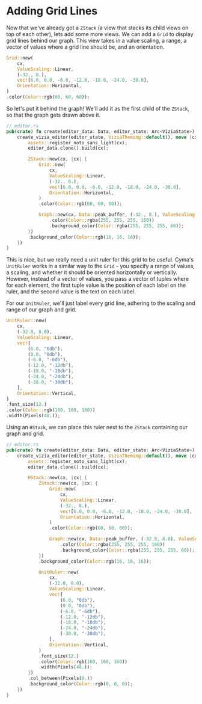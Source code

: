 # Adding Grid Lines

Now that we've already got a `ZStack` (a view that stacks its child views on top
of each other), lets add some more views. We can add a `Grid` to display grid
lines behind our graph. This view takes in a value scaling, a range, a vector of
values where a grid line should be, and an orientation.

```rust
Grid::new(
    cx,
    ValueScaling::Linear,
    (-32., 8.),
    vec![6.0, 0.0, -6.0, -12.0, -18.0, -24.0, -30.0],
    Orientation::Horizontal,
)
.color(Color::rgb(60, 60, 60));
```

So let's put it behind the graph! We'll add it as the first child of the
`ZStack`, so that the graph gets drawn above it.

```rust
// editor.rs
pub(crate) fn create(editor_data: Data, editor_state: Arc<ViziaState>) -> Option<Box<dyn Editor>> {
    create_vizia_editor(editor_state, ViziaTheming::default(), move |cx, _| {
        assets::register_noto_sans_light(cx);
        editor_data.clone().build(cx);

        ZStack::new(cx, |cx| {
            Grid::new(
                cx,
                ValueScaling::Linear,
                (-32., 8.),
                vec![6.0, 0.0, -6.0, -12.0, -18.0, -24.0, -30.0],
                Orientation::Horizontal,
            )
            .color(Color::rgb(60, 60, 60));

            Graph::new(cx, Data::peak_buffer, (-32., 8.), ValueScaling::Decibels)
                .color(Color::rgba(255, 255, 255, 160))
                .background_color(Color::rgba(255, 255, 255, 60));
        })
        .background_color(Color::rgb(16, 16, 16));
    })
}
```

This is nice, but we really need a unit ruler for this grid to be useful. Cyma's
`UnitRuler` works in a similar way to the `Grid` - you specify a range of
values, a scaling, and whether it should be oriented horizontally or vertically.
However, instead of a vector of values, you pass a vector of tuples where for
each element, the first tuple value is the position of each label on the ruler,
and the second value is the text on each label.

For our `UnitRuler`, we'll just label every grid line, adhering to the scaling
and range of our graph and grid.

```rust
UnitRuler::new(
    cx,
    (-32.0, 8.0),
    ValueScaling::Linear,
    vec![
        (6.0, "6db"),
        (0.0, "0db"),
        (-6.0, "-6db"),
        (-12.0, "-12db"),
        (-18.0, "-18db"),
        (-24.0, "-24db"),
        (-30.0, "-30db"),
    ],
    Orientation::Vertical,
)
.font_size(12.)
.color(Color::rgb(160, 160, 160))
.width(Pixels(48.));
```

Using an `HStack`, we can place this ruler next to the `ZStack` containing our
graph and grid. 

```rust
// editor.rs
pub(crate) fn create(editor_data: Data, editor_state: Arc<ViziaState>) -> Option<Box<dyn Editor>> {
    create_vizia_editor(editor_state, ViziaTheming::default(), move |cx, _| {
        assets::register_noto_sans_light(cx);
        editor_data.clone().build(cx);

        HStack::new(cx, |cx| {
            ZStack::new(cx, |cx| {
                Grid::new(
                    cx,
                    ValueScaling::Linear,
                    (-32., 8.),
                    vec![6.0, 0.0, -6.0, -12.0, -18.0, -24.0, -30.0],
                    Orientation::Horizontal,
                )
                .color(Color::rgb(60, 60, 60));

                Graph::new(cx, Data::peak_buffer, (-32.0, 8.0), ValueScaling::Decibels)
                    .color(Color::rgba(255, 255, 255, 160))
                    .background_color(Color::rgba(255, 255, 255, 60));
            })
            .background_color(Color::rgb(16, 16, 16));

            UnitRuler::new(
                cx,
                (-32.0, 8.0),
                ValueScaling::Linear,
                vec![
                    (6.0, "6db"),
                    (0.0, "0db"),
                    (-6.0, "-6db"),
                    (-12.0, "-12db"),
                    (-18.0, "-18db"),
                    (-24.0, "-24db"),
                    (-30.0, "-30db"),
                ],
                Orientation::Vertical,
            )
            .font_size(12.)
            .color(Color::rgb(160, 160, 160))
            .width(Pixels(48.));
        })
        .col_between(Pixels(8.))
        .background_color(Color::rgb(0, 0, 0));
    })
}
```
